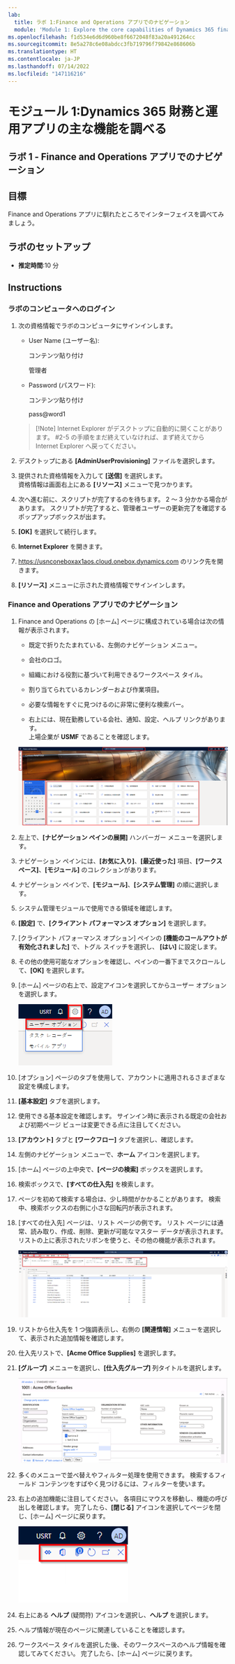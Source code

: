 ```yaml
---
lab:
  title: ラボ 1:Finance and Operations アプリでのナビゲーション
  module: 'Module 1: Explore the core capabilities of Dynamics 365 finance and operations apps'
ms.openlocfilehash: f1d534e6d6d960be8f6672048f83a20a491264cc
ms.sourcegitcommit: 8e5a278c6e08abdcc3fb719796f79842e868606b
ms.translationtype: HT
ms.contentlocale: ja-JP
ms.lasthandoff: 07/14/2022
ms.locfileid: "147116216"
---
```

# <a name="module-1-explore-the-core-capabilities-of-dynamics-365-finance-and-operations-apps"></a>モジュール 1:Dynamics 365 財務と運用アプリの主な機能を調べる

## <a name="lab-1---navigate-finance-and-operations-apps"></a>ラボ 1 - Finance and Operations アプリでのナビゲーション

## <a name="objectives"></a>目標

Finance and Operations アプリに馴れたところでインターフェイスを調べてみましょう。

## <a name="lab-setup"></a>ラボのセットアップ

- **推定時間**:10 分

## <a name="instructions"></a>Instructions

### <a name="sign-in-to-the-lab-computer"></a>ラボのコンピュータへのログイン

1. 次の資格情報でラボのコンピュータにサインインします。

    - User Name (ユーザー名):

        コンテンツ貼り付け

        管理者

    - Password (パスワード):

        コンテンツ貼り付け

        pass@word1

    >[!Note] Internet Explorer がデスクトップに自動的に開くことがあります。 #2-5 の手順をまだ終えていなければ、まず終えてから Internet Explorer へ戻ってください。

1. デスクトップにある **[AdminUserProvisioning]** ファイルを選択します。

1. 提供された資格情報を入力して **[送信]** を選択します。  
資格情報は画面右上にある **[リソース]** メニューで見つかります。

1. 次へ進む前に、スクリプトが完了するのを待ちます。 2 ～ 3 分かかる場合があります。 スクリプトが完了すると、管理者ユーザーの更新完了を確認するポップアップボックスが出ます。

1. **[OK]** を選択して続行します。

1. **Internet Explorer** を開きます。

1. <https://usnconeboxax1aos.cloud.onebox.dynamics.com> のリンク先を開きます。

1. **[リソース]** メニューに示された資格情報でサインインします。

### <a name="navigate-finance-and-operations-apps"></a>Finance and Operations アプリでのナビゲーション
1. Finance and Operations の [ホーム] ページに構成されている場合は次の情報が表示されます。

    - 既定で折りたたまれている、左側のナビゲーション メニュー。

    - 会社のロゴ。

    - 組織における役割に基づいて利用できるワークスペース タイル。

    - 割り当てられているカレンダーおよび作業項目。

    - 必要な情報をすぐに見つけるのに非常に便利な検索バー。

    - 右上には、現在勤務している会社、通知、設定、ヘルプ リンクがあります。  
    上場企業が **USMF** であることを確認します。

    ![領域が強調表示された Dynamics 365 Finance and Operations のホーム ページ。](./media/m1-common-home-page.png)

1. 左上で、**[ナビゲーション ペインの展開]** ハンバーガー メニューを選択します。

1. ナビゲーション ペインには、**[お気に入り]**、**[最近使った]** 項目、**[ワークスペース]**、**[モジュール]** のコレクションがあります。

1. ナビゲーション ペインで、**[モジュール]**、**[システム管理]** の順に選択します。

1. システム管理モジュールで使用できる領域を確認します。

1. **[設定]** で、**[クライアント パフォーマンス オプション]** を選択します。

1. [クライアント パフォーマンス オプション] ペインの **[機能のコールアウトが有効化されました]** で、トグル スイッチを選択し、 **[はい]** に設定します。

1. その他の使用可能なオプションを確認し、ペインの一番下までスクロールして、**[OK]** を選択します。

1. [ホーム] ページの右上で、設定アイコンを選択してからユーザー オプションを選択します。

    ![設定アイコンおよびユーザー オプション ドロップダウン リストを示すスクリーンショット](./media/m1-common-settings-user-settings.png)

1. [オプション] ページのタブを使用して、アカウントに適用されるさまざまな設定を構成します。

1. **[基本設定]** タブを選択します。

1. 使用できる基本設定を確認します。 サインイン時に表示される既定の会社および初期ページ ビューは変更できる点に注目してください。

1. **[アカウント]** タブと **[ワークフロー]** タブを選択し、確認します。

1. 左側のナビゲーション メニューで、**ホーム** アイコンを選択します。

1. [ホーム] ページの上中央で、**[ページの検索]** ボックスを選択します。

1. 検索ボックスで、**[すべての仕入先]** を検索します。

1. ページを初めて検索する場合は、少し時間がかかることがあります。 検索中、検索ボックスの右側に小さな回転円が表示されます。

1. [すべての仕入先] ページは、リスト ページの例です。 リスト ページには通常、読み取り、作成、削除、更新が可能なマスター データが表示されます。 リストの上に表示されたリボンを使うと、その他の機能が表示されます。

    ![メニュー機能が強調表示されているすべての仕入先リスト](./media/m1-common-all-vendor-list-page.png)

1. リストから仕入先を 1 つ強調表示し、右側の **[関連情報]** メニューを選択して、表示された追加情報を確認します。

1. 仕入先リストで、**[Acme Office Supplies]** を選択します。

1. **[グループ]** メニューを選択し、**[仕入先グループ]** 列タイトルを選択します。

    ![Acme Office Supplies の仕入先グループ列タイトルのスクリーンショット。](./media/m1-common-vendor-group-menu-24493345.png)

1. 多くのメニューで並べ替えやフィルター処理を使用できます。 検索するフィールド コンテンツをすばやく見つけるには、フィルターを使います。

1. 右上の追加機能に注目してください。 各項目にマウスを移動し、機能の呼び出しを確認します。 完了したら、**[閉じる]** アイコンを選択してページを閉じ、[ホーム] ページに戻ります。

    ![Power アプリ、Office アプリへの接続、[更新] ページ、[新しいウィンドウで開く]、[閉じる] ボタンの追加機能を示すリスト ページの右上メニュー](./media/m1-common-list-page-additional-features-menu.png)

1. 右上にある **ヘルプ** (疑問符) アイコンを選択し、**ヘルプ** を選択します。

1. ヘルプ情報が現在のページに関連していることを確認します。

1. ワークスペース タイルを選択した後、そのワークスペースのヘルプ情報を確認してみてください。 完了したら、[ホーム] ページに戻ります。
